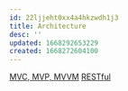 ```yaml
---
id: 22ljjeht0xx4a4hkzwdh1j3
title: Architecture
desc: ''
updated: 1668292653229
created: 1668272604100
---
```


[MVC, MVP, MVVM](architecture.mvc-mvp-mvvm.md)
[RESTful](architecture.rest.md)